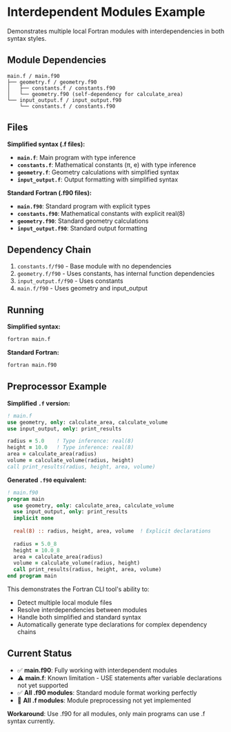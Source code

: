 # Interdependent Modules Example

Demonstrates multiple local Fortran modules with interdependencies in both syntax styles.

## Module Dependencies

```
main.f / main.f90
├── geometry.f / geometry.f90
│   ├── constants.f / constants.f90
│   └── geometry.f90 (self-dependency for calculate_area)
└── input_output.f / input_output.f90
    └── constants.f / constants.f90
```

## Files

**Simplified syntax (.f files):**
- **`main.f`**: Main program with type inference
- **`constants.f`**: Mathematical constants (π, e) with type inference
- **`geometry.f`**: Geometry calculations with simplified syntax
- **`input_output.f`**: Output formatting with simplified syntax

**Standard Fortran (.f90 files):**
- **`main.f90`**: Standard program with explicit types
- **`constants.f90`**: Mathematical constants with explicit real(8)
- **`geometry.f90`**: Standard geometry calculations
- **`input_output.f90`**: Standard output formatting

## Dependency Chain

1. `constants.f/f90` - Base module with no dependencies
2. `geometry.f/f90` - Uses constants, has internal function dependencies  
3. `input_output.f/f90` - Uses constants
4. `main.f/f90` - Uses geometry and input_output

## Running

**Simplified syntax:**
```bash
fortran main.f
```

**Standard Fortran:**
```bash
fortran main.f90
```

## Preprocessor Example

**Simplified `.f` version:**
```fortran
! main.f
use geometry, only: calculate_area, calculate_volume
use input_output, only: print_results

radius = 5.0    ! Type inference: real(8)
height = 10.0   ! Type inference: real(8)
area = calculate_area(radius)
volume = calculate_volume(radius, height)
call print_results(radius, height, area, volume)
```

**Generated `.f90` equivalent:**
```fortran
! main.f90  
program main
  use geometry, only: calculate_area, calculate_volume
  use input_output, only: print_results
  implicit none
  
  real(8) :: radius, height, area, volume  ! Explicit declarations
  
  radius = 5.0_8
  height = 10.0_8
  area = calculate_area(radius)
  volume = calculate_volume(radius, height)
  call print_results(radius, height, area, volume)
end program main
```

This demonstrates the Fortran CLI tool's ability to:
- Detect multiple local module files
- Resolve interdependencies between modules
- Handle both simplified and standard syntax
- Automatically generate type declarations for complex dependency chains

## Current Status
- ✅ **main.f90**: Fully working with interdependent modules
- ⚠️ **main.f**: Known limitation - USE statements after variable declarations not yet supported
- ✅ **All .f90 modules**: Standard module format working perfectly
- 🔄 **All .f modules**: Module preprocessing not yet implemented

**Workaround**: Use .f90 for all modules, only main programs can use .f syntax currently.